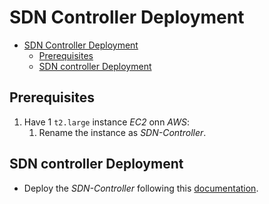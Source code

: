 # SDN Controller Deployment

- [SDN Controller Deployment](#sdn-controller-deployment)
  - [Prerequisites](#prerequisites)
  - [SDN controller Deployment](#sdn-controller-deployment-1)

## Prerequisites

1. Have 1 `t2.large` instance *EC2* onn *AWS*:
   1. Rename the instance as *SDN-Controller*.

## SDN controller Deployment

- Deploy the *SDN-Controller* following this [documentation](./Controller-SDN/controller.md).
